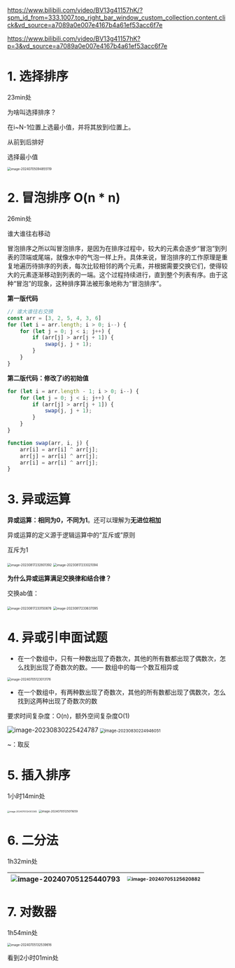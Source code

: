 

https://www.bilibili.com/video/BV13g41157hK/?spm_id_from=333.1007.top_right_bar_window_custom_collection.content.click&vd_source=a7089a0e007e4167b4a61ef53acc6f7e



https://www.bilibili.com/video/BV13g41157hK?p=3&vd_source=a7089a0e007e4167b4a61ef53acc6f7e

# 1. 选择排序

23min处

为啥叫选择排序？



在i~N-1位置上选最小值，并将其放到i位置上。

从前到后排好

选择最小值

<img src="算法相关图片/image-20240705094855119.png" alt="image-20240705094855119" style="zoom: 50%;" />

# 2. 冒泡排序 O(n * n)

26min处

谁大谁往右移动

冒泡排序之所以叫冒泡排序，是因为在排序过程中，较大的元素会逐步“冒泡”到列表的顶端或尾端，就像水中的气泡一样上升。具体来说，冒泡排序的工作原理是重复地遍历待排序的列表，每次比较相邻的两个元素，并根据需要交换它们，使得较大的元素逐渐移动到列表的一端。这个过程持续进行，直到整个列表有序。由于这种“冒泡”的现象，这种排序算法被形象地称为“冒泡排序”。

**第一版代码**

```javascript
// 谁大谁往右交换
const arr = [3, 2, 5, 4, 3, 6]
for (let i = arr.length; i > 0; i--) {
    for (let j = 0; j < i; j++) {
        if (arr[j] > arr[j + 1]) {
            swap(j, j + 1);
        }
    }
}
```

**第二版代码：修改了i的初始值**

```js
for (let i = arr.length - 1; i > 0; i--) {
    for (let j = 0; j < i; j++) {
        if (arr[j] > arr[j + 1]) {
            swap(j, j + 1);
        }
    }
}

function swap(arr, i, j) {
    arr[i] = arr[i] ^ arr[j];
    arr[j] = arr[i] ^ arr[j];
    arr[i] = arr[i] ^ arr[j];
}
```

# 3. 异或运算

**异或运算：相同为0，不同为1**。还可以理解为**无进位相加**

异或运算的定义源于逻辑运算中的“互斥或”原则

互斥为1

<img src="01排序.assets\image-20230817232801392-16922860854371.png" alt="image-20230817232801392" style="zoom: 50%;" />                      <img src="算法相关图片/image-20230817233021094-16922862224472.png" alt="image-20230817233021094" style="zoom: 50%;" />



 **为什么异或运算满足交换律和结合律？**

交换ab值：

<img src="01排序.assets\image-20230817233150876-16922863120223.png" alt="image-20230817233150876" style="zoom: 50%;" />                      <img src="算法相关图片/image-20230817233637095-16922865989084.png" alt="image-20230817233637095" style="zoom: 50%;" />

# 4. 异或引申面试题

- 在一个数组中，只有一种数出现了奇数次，其他的所有数都出现了偶数次，怎么找到出现了奇数次的数。—— 数组中的每一个数互相异或

<img src="算法相关图片/image-20240705123013176.png" alt="image-20240705123013176" style="zoom:50%;" />

- 在一个数组中，有两种数出现了奇数次，其他的所有数都出现了偶数次，怎么找到这两种出现了奇数次的数


要求时间复杂度：O(n)，额外空间复杂度O(1)

<img src="01排序.assets\image-20230830225424787.png" alt="image-20230830225424787"  />                     <img src="算法相关图片/image-20230830224946051.png" alt="image-20230830224946051" style="zoom: 67%;" />

~：取反

# 5. 插入排序

1小时14min处

<img src="算法相关图片/image-20240705124303365.png" alt="image-20240705124303365" style="zoom:33%;" />

<img src="算法相关图片/image-20240705125011659.png" alt="image-20240705125011659" style="zoom: 45%;" />

# 6. 二分法

1h32min处

| <img src="算法相关图片/image-20240705125440793.png" alt="image-20240705125440793"  /> | <img src="算法相关图片/image-20240705125620882.png" alt="image-20240705125620882" style="zoom: 67%;" /> |
| ------------------------------------------------------------ | ------------------------------------------------------------ |

# 7. 对数器

1h54min处

<img src="算法相关图片/image-20240705132539616.png" alt="image-20240705132539616" style="zoom:50%;" />

看到2小时01min处





​                 



































